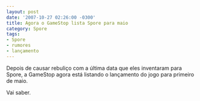 ```yaml
---
layout: post
date: '2007-10-27 02:26:00 -0300'
title: Agora o GameStop lista Spore para maio
category: Spore
tags:
- Spore
- rumores
- lançamento
---
```

Depois de causar rebuliço com a última data que eles inventaram para Spore, a
GameStop agora está listando o lançamento do jogo para primeiro de maio.

Vai saber.